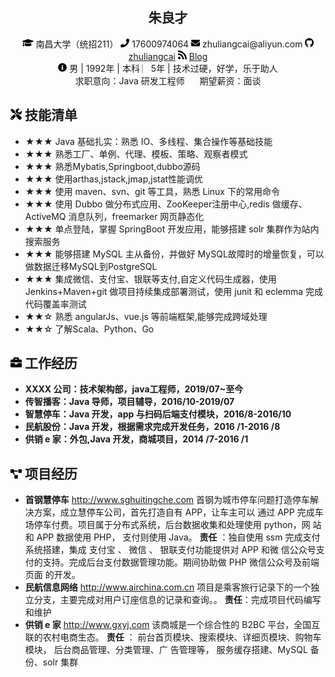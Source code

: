  <center>
     <h2>朱良才</h2>
     <div>
         <span>
             <img src="assets/graduation-cap-solid.svg" width="18px">
             南昌大学（统招211）
         </span>
         <span>
             <img src="assets/phone-solid.svg" width="14px">
             17600974064
         </span>
         <span>
             <img src="assets/envelope-solid.svg" width="14px">
             zhuliangcai@aliyun.com
         </span>
         <span>
             <img src="assets/github-brands.svg" width="14px">
             <a href="https://github.com/zhuliangcai">zhuliangcai</a>
         </span>
         <span>
             <img src="assets/rss-solid.svg" width="14px">
             <a href="https://zhuliangcai.github.io">Blog</a>
         </span>    
         <br/>
         <span>
           <img src="assets/info-circle-solid.svg" width="14px">
           男 | 1992年 | 本科 ︳5年 | 技术过硬，好学，乐于助人
           <br/>
            求职意向：Java 研发工程师   &nbsp;&nbsp;&nbsp;&nbsp;  期望薪资：面谈
         </span>
     </div>
 </center>

## <img src="assets/tools-solid.svg" width="18px"> 技能清单

- ★★★ Java 基础扎实：熟悉 IO、多线程、集合操作等基础技能
- ★★★ 熟悉工厂、单例、代理、模板、策略、观察者模式 
- ★★★ 熟悉Mybatis,Springboot,dubbo源码
- ★★★ 使用arthas,jstack,jmap,jstat性能调优
- ★★★ 使用 maven、svn、git 等工具，熟悉 Linux 下的常用命令
- ★★★ 使用 Dubbo 做分布式应用、ZooKeeper注册中心,redis 做缓存、ActiveMQ 消息队列，freemarker 网页静态化
- ★★★ 单点登陆，掌握 SpringBoot 开发应用，能够搭建 solr 集群作为站内搜索服务
- ★★★ 能够搭建 MySQL 主从备份，并做好 MySQL故障时的增量恢复，可以做数据迁移MySQL到PostgreSQL
- ★★★ 集成微信、支付宝、银联等支付,自定义代码生成器，使用 Jenkins+Maven+git 做项目持续集成部署测试，使用 junit 和 eclemma 完成代码覆盖率测试
- ★★☆ 熟悉 angularJs、vue.js 等前端框架,能够完成跨域处理
- ★★☆ 了解Scala、Python、Go

## <img src="assets/briefcase-solid.svg" width="18px"> 工作经历

- **XXXX 公司：技术架构部，java工程师，2019/07~至今**
- **传智播客：Java 导师，项目辅导，2016/10-2019/07**
- **智慧停车：Java 开发，app 与扫码后端支付模块，2016/8-2016/10**
- **民航股份：Java 开发，根据需求完成开发任务，2016 /1-2016 /8**
- **供销 e 家：外包,Java 开发，商城项目，2014 /7-2016 /1**

## <img src="assets/project-diagram-solid.svg" width="18px"> 项目经历

- **首钢慧停车** http://www.sghuitingche.com
首钢为城市停车问题打造停车解决方案，成立慧停车公司，首先打造自有 APP，让车主可以
通过 APP 完成车场停车付费。项目属于分布式系统，后台数据收集和处理使用 python，网
站和 APP 数据使用 PHP， 支付则使用 Java。
**责任** ：独自使用 ssm 完成支付系统搭建，集成 支付宝 、 微信 、 银联支付功能提供对 APP 和微
信公众号支付的支持。完成后台支付数据管理功能。期间协助做 PHP 微信公众号及前端页面
的开发。
- **民航信息网络** http://www.airchina.com.cn
项目是乘客旅行记录下的一个独立分支，主要完成对用户订座信息的记录和查询。。
**责任**：完成项目代码编写和维护
- **供销 e 家** http://www.gxyj.com
该商城是一个综合性的 B2BC 平台，全国互联的农村电商生态。
**责任** ： 前台首页模块、搜索模块、详细页模块、购物车模块， 后台商品管理、分类管理、广
告管理等， 服务缓存搭建、MySQL 备份、solr 集群
